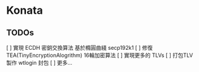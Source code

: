 # Konata

## TODOs
[ ] 實現 ECDH 密鈅交換算法 基於橢圓曲綫 secp192k1
[ ] 修復 TEA(TinyEncryptionAlogrithm) 16輪加密算法
[ ] 實現更多的 TLVs
[ ] 打包TLV 製作 wtlogin 封包
[ ] 更多...
